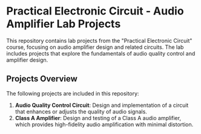 # Practical Electronic Circuit - Audio Amplifier Lab Projects

This repository contains lab projects from the "Practical Electronic Circuit" course, focusing on audio amplifier design and related circuits. The lab includes projects that explore the fundamentals of audio quality control and amplifier design.

## Projects Overview

The following projects are included in this repository:

1. **Audio Quality Control Circuit**: Design and implementation of a circuit that enhances or adjusts the quality of audio signals.
2. **Class A Amplifier**: Design and testing of a Class A audio amplifier, which provides high-fidelity audio amplification with minimal distortion.
